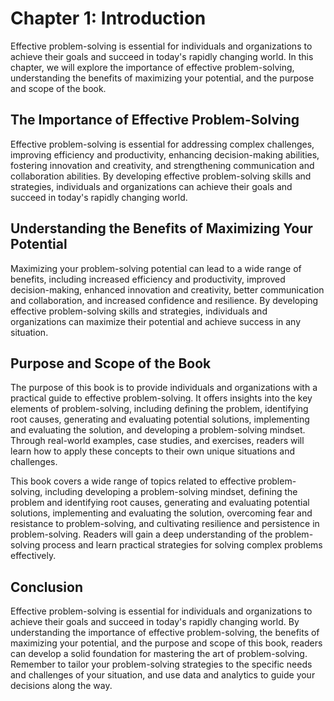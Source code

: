 Chapter 1: Introduction
=======================

Effective problem-solving is essential for individuals and organizations to achieve their goals and succeed in today's rapidly changing world. In this chapter, we will explore the importance of effective problem-solving, understanding the benefits of maximizing your potential, and the purpose and scope of the book.

The Importance of Effective Problem-Solving
-------------------------------------------

Effective problem-solving is essential for addressing complex challenges, improving efficiency and productivity, enhancing decision-making abilities, fostering innovation and creativity, and strengthening communication and collaboration abilities. By developing effective problem-solving skills and strategies, individuals and organizations can achieve their goals and succeed in today's rapidly changing world.

Understanding the Benefits of Maximizing Your Potential
-------------------------------------------------------

Maximizing your problem-solving potential can lead to a wide range of benefits, including increased efficiency and productivity, improved decision-making, enhanced innovation and creativity, better communication and collaboration, and increased confidence and resilience. By developing effective problem-solving skills and strategies, individuals and organizations can maximize their potential and achieve success in any situation.

Purpose and Scope of the Book
-----------------------------

The purpose of this book is to provide individuals and organizations with a practical guide to effective problem-solving. It offers insights into the key elements of problem-solving, including defining the problem, identifying root causes, generating and evaluating potential solutions, implementing and evaluating the solution, and developing a problem-solving mindset. Through real-world examples, case studies, and exercises, readers will learn how to apply these concepts to their own unique situations and challenges.

This book covers a wide range of topics related to effective problem-solving, including developing a problem-solving mindset, defining the problem and identifying root causes, generating and evaluating potential solutions, implementing and evaluating the solution, overcoming fear and resistance to problem-solving, and cultivating resilience and persistence in problem-solving. Readers will gain a deep understanding of the problem-solving process and learn practical strategies for solving complex problems effectively.

Conclusion
----------

Effective problem-solving is essential for individuals and organizations to achieve their goals and succeed in today's rapidly changing world. By understanding the importance of effective problem-solving, the benefits of maximizing your potential, and the purpose and scope of this book, readers can develop a solid foundation for mastering the art of problem-solving. Remember to tailor your problem-solving strategies to the specific needs and challenges of your situation, and use data and analytics to guide your decisions along the way.
